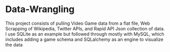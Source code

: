 # Data-Wrangling
This project consists of pulling Video Game data from a flat file, Web Scrapping of Wikipedia, Twitter APIs, and Rapid API Json collection of data.
I use SQLite as an example but followed through mostly with MySQL, which includes adding a game schema and SQLalchemy as an engine to visualize the data

